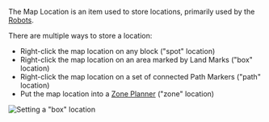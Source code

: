 The Map Location is an item used to store locations, primarily used by the [Robots](/Robotics/Robot.md).

There are multiple ways to store a location:

* Right-click the map location on any block ("spot" location)
* Right-click the map location on an area marked by Land Marks ("box" location)
* Right-click the map location on a set of connected Path Markers ("path" location)
* Put the map location into a [Zone Planner](/Robotics/Block_Zone_Planner.md) ("zone" location)

![Setting a "box" location](/images/screenshots/maplocation1.png)
